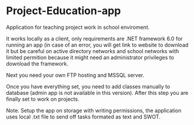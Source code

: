 # Project-Education-app

Application for teaching project work in school enviroment.

It works locally as a client, only requirements are .NET framework 6.0 for running an app (in case of an error, you will get link to website to download it but be careful on active directory networks and school networks with limited permition because it might need an administrator privileges to download the framework. 

Next you need your own FTP hosting and MSSQL server.

Once you have everything set, you need to add classes manually to database (admin app is not available in this version). After this step you are finally set to work on projects.

Note. Setup the app on storage with writing permissions, the application uses local .txt file to send off tasks formated as text and SWOT.
